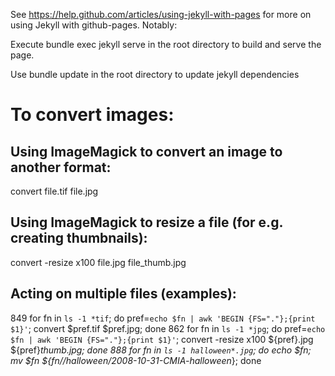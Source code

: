 See
  https://help.github.com/articles/using-jekyll-with-pages
for more on using Jekyll with github-pages.  Notably:

Execute
  bundle exec jekyll serve
in the root directory to build and serve the page.

Use
  bundle update
in the root directory to update jekyll dependencies

# To convert images:

## Using ImageMagick to convert an image to another format:
 convert file.tif file.jpg

## Using ImageMagick to resize a file (for e.g. creating thumbnails):
 convert -resize x100 file.jpg file_thumb.jpg

## Acting on multiple files (examples):
   849  for fn in `ls -1 *tif`; do pref=`echo $fn | awk 'BEGIN {FS="."};{print $1}'`; convert $pref.tif $pref.jpg; done
  862  for fn in `ls -1 *jpg`; do pref=`echo $fn | awk 'BEGIN {FS="."};{print $1}'`; convert -resize x100 ${pref}.jpg ${pref}_thumb.jpg; done
  888  for fn in `ls -1 halloween*.jpg`; do echo $fn; mv $fn ${fn//halloween/2008-10-31-CMIA-halloween_}; done
